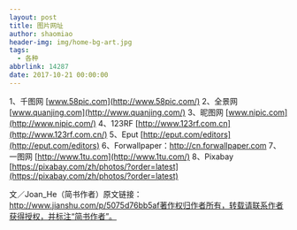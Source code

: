 ```yaml
---
layout: post
title: 图片网址
author: shaomiao
header-img: img/home-bg-art.jpg
tags:
  - 各种
abbrlink: 14287
date: 2017-10-21 00:00:00
---
```

1、千图网 [www.58pic.com](http://www.58pic.com/)
2、全景网 [www.quanjing.com](http://www.quanjing.com/)
3、昵图网 [www.nipic.com](http://www.nipic.com/)
4、123RF [http://www.123rf.com.cn](http://www.123rf.com.cn/)
5、Eput [http://eput.com/editors](http://eput.com/editors)
6、Forwallpaper：http://cn.forwallpaper.com
7、一图网 [http://www.1tu.com](http://www.1tu.com/)
8、Pixabay [https://pixabay.com/zh/photos/?order=latest](https://pixabay.com/zh/photos/?order=latest)

文／Joan_He（简书作者）原文链接：http://www.jianshu.com/p/5075d76bb5af著作权归作者所有，转载请联系作者获得授权，并标注“简书作者”。
